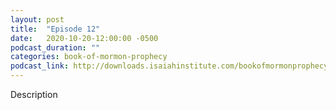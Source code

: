 ```yaml
---
layout: post
title:  "Episode 12"
date:   2020-10-20-12:00:00 -0500
podcast_duration: ""
categories: book-of-mormon-prophecy
podcast_link: http://downloads.isaiahinstitute.com/bookofmormonprophecypodcast/Episode_12_v1.mp3
---
```

Description
